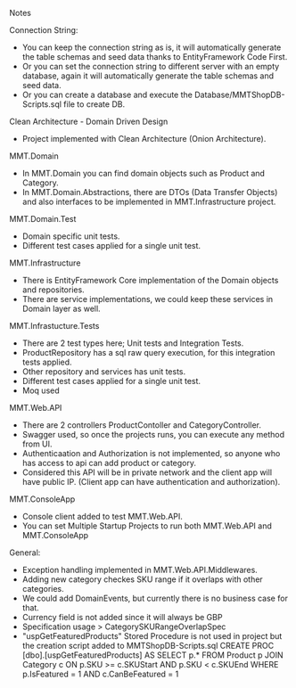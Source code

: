 ﻿Notes

Connection String:
- You can keep the connection string as is, it will automatically generate the table schemas and seed data thanks to EntityFramework Code First.
- Or you can set the connection string to different server with an empty database, again it will automatically generate the table schemas and seed data.
- Or you can create a database and execute the Database/MMTShopDB-Scripts.sql file to create DB.

Clean Architecture - Domain Driven Design
- Project implemented with Clean Architecture (Onion Architecture).

MMT.Domain
- In MMT.Domain you can find domain objects such as Product and Category.
- In MMT.Domain.Abstractions, there are DTOs (Data Transfer Objects) and also interfaces to be implemented in MMT.Infrastructure project.

MMT.Domain.Test 
- Domain specific unit tests.
- Different test cases applied for a single unit test.

MMT.Infrastructure
- There is EntityFramework Core implementation of the Domain objects and repositories.
- There are service implementations, we could keep these services in Domain layer as well.

MMT.Infrastucture.Tests
- There are 2 test types here; Unit tests and Integration Tests.
- ProductRepository has a sql raw query execution, for this integration tests applied.
- Other repository and services has unit tests.
- Different test cases applied for a single unit test.
- Moq used

MMT.Web.API
- There are 2 controllers ProductContoller and CategoryController.
- Swagger used, so once the projects runs, you can execute any method from UI.
- Authenticaation and Authorization is not implemented, so anyone who has access to api can add product or category. 
- Considered this API will be in private network and the client app will have public IP. (Client app can have authentication and authorization).

MMT.ConsoleApp
- Console client added to test MMT.Web.API.
- You can set Multiple Startup Projects to run both MMT.Web.API and MMT.ConsoleApp

General:
- Exception handling implemented in MMT.Web.API.Middlewares.
- Adding new category checkes SKU range if it overlaps with other categories.
- We could add DomainEvents, but currently there is no business case for that.
- Currency field is not added since it will always be GBP
- Specification usage > CategorySKURangeOverlapSpec
- "uspGetFeaturedProducts" Stored Procedure is not used in project but the creation script added to MMTShopDB-Scripts.sql
	CREATE PROC [dbo].[uspGetFeaturedProducts]
	AS
	SELECT p.* 
	FROM Product p
	JOIN Category c ON p.SKU >= c.SKUStart AND p.SKU < c.SKUEnd
	WHERE p.IsFeatured = 1
	AND c.CanBeFeatured = 1
